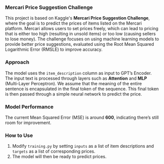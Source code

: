 ### Mercari Price Suggestion Challenge

This project is based on Kaggle's **Mercari Price Suggestion Challenge**, where the goal is to predict the prices of items listed on the Mercari platform. Mercari allows users to set prices freely, which can lead to pricing that is either too high (resulting in unsold items) or too low (causing sellers to lose money). The challenge focuses on using machine learning models to provide better price suggestions, evaluated using the Root Mean Squared Logarithmic Error (RMSLE) to improve accuracy.

### Approach

The model uses the `item_description` column as input to GPT’s Encoder. The input text is processed through layers such as **Attention** and **MLP** (Multi-Layer Perceptron). We assume that the meaning of the entire sentence is encapsulated in the final token of the sequence. This final token is then passed through a simple neural network to predict the price.

### Model Performance

The current Mean Squared Error (MSE) is around **600**, indicating there’s still room for improvement.

### How to Use

1. Modify `training.py` by setting `inputs` as a list of item descriptions and `targets` as a list of corresponding prices.
2. The model will then be ready to predict prices.

